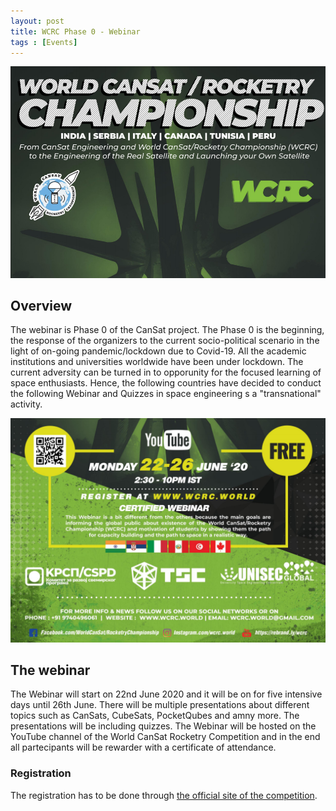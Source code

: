 ```yaml
---
layout: post
title: WCRC Phase 0 - Webinar
tags : [Events]
---
```


![Header](/images/header_webinar.png)

## Overview
The webinar is Phase 0 of the CanSat project. The Phase 0 is the beginning, the response of the organizers to the current socio-political scenario in the light of on-going pandemic/lockdown due to Covid-19. All the academic institutions and universities worldwide have been under lockdown. The current adversity can be turned in to opporunity for the focused learning of space enthusiasts. Hence, the following countries have decided to conduct the following Webinar and Quizzes in space engineering s a "transnational" activity.

![Image](/images/image_webinar.png)

## The webinar
The Webinar will start on 22nd June 2020 and it will be on for five intensive days until 26th June.
There will be multiple presentations about different topics such as CanSats, CubeSats, PocketQubes and amny more.
The presentations will be including quizzes.
The Webinar will be hosted on the YouTube channel of the World CanSat Rocketry Competition and in the end all partecipants will be rewarder with a certificate of attendance.

### Registration
The registration has to be done through [the official site of the competition](https://www.wcrc.world/).
